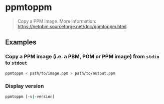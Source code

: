 # ppmtoppm

> Copy a PPM image. More information: <https://netpbm.sourceforge.net/doc/ppmtoppm.html>.

## Examples

### Copy a PPM image (i.e. a PBM, PGM or PPM image) from `stdin` to `stdout`

```bash
ppmtoppm < path/to/image.ppm > path/to/output.ppm
```

### Display version

```bash
ppmtoppm [-v|-version]
```
